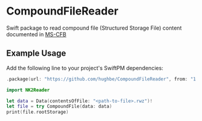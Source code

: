 # CompoundFileReader

Swift package to read compound file (Structured Storage File) content documented in [MS-CFB](https://docs.microsoft.com/en-us/openspecs/windows_protocols/ms-cfb/53989ce4-7b05-4f8d-829b-d08d6148375b)

## Example Usage

Add the following line to your project's SwiftPM dependencies:
```swift
.package(url: "https://github.com/hughbe/CompoundFileReader", from: "1.0.0"),
```

```swift
import NK2Reader

let data = Data(contentsOfFile: "<path-to-file>.rwz")!
let file = try CompoundFile(data: data)
print(file.rootStorage)
```
